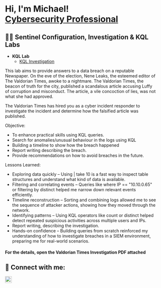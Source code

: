 <h1>Hi, I'm Michael! <br/><a href="https://www.linkedin.com/in/michael-musoke/">Cybersecurity Professional</a></h1>

<h2>👨‍💻 Sentinel Configuration, Investigation & KQL Labs</h2>

- <b> KQL Lab </b>
  - [KQL Investigation](https://github.com/Muts256/Valdorian-Scandal)

This lab aims to provide answers to a data breach on a reputable Newspaper. On the eve of the election, Nene Leaks, the esteemed editor of The Valdorian Times, awoke to a nightmare. The Valdorian Times, the beacon of truth for the city, published a scandalous article accusing Luffy of corruption and misconduct. The article, a vile concoction of lies, was not what she had approved. 

The Valdorian Times has hired you as a cyber incident responder to investigate the incident and determine how the falsified article was published.

Objective:
  - To enhance practical skills using KQL queries.
  - Search for anomalies/unusual behaviour in the logs using KQL
  - Building a timeline to show how the breach happened
  - Report writing describing the breach.
  - Provide recommendations on how to avoid breaches in the future.

Lessons Learned:
  - Exploring data quickly – Using | take 10 is a fast way to inspect table structures and understand what kind of data is available.
  - Filtering and correlating events – Queries like where IP == "10.10.0.65" or filtering by distinct helped me narrow down relevant events efficiently.
  - Timeline reconstruction – Sorting and combining logs allowed me to see the sequence of attacker actions, showing how they moved through the network.
  - Identifying patterns – Using KQL operators like count or distinct helped detect repeated suspicious activities across multiple users and IPs.
  - Report writing, describing the investigation.
  - Hands-on confidence – Building queries from scratch reinforced my understanding of how to investigate breaches in a SIEM environment, preparing me for real-world scenarios.
  <h4>For the details, open the Valdorian Times Investigation PDF attached</h4>

<h2> 🤳 Connect with me:</h2>

[<img align="left" alt="michael-musoke | LinkedIn" width="22px" src="https://cdn.jsdelivr.net/npm/simple-icons@v3/icons/linkedin.svg" />][linkedin]

[linkedin]: https://linkedin.com/in/michael-musoke
